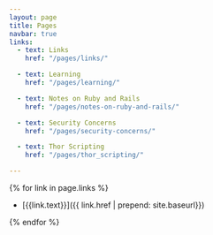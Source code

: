 ```yaml
---
layout: page
title: Pages
navbar: true
links:
  - text: Links
    href: "/pages/links/"

  - text: Learning
    href: "/pages/learning/"

  - text: Notes on Ruby and Rails
    href: "/pages/notes-on-ruby-and-rails/"

  - text: Security Concerns
    href: "/pages/security-concerns/"

  - text: Thor Scripting
    href: "/pages/thor_scripting/"

---
```


{% for link in page.links %}
* [{{link.text}}]({{ link.href | prepend: site.baseurl}})

{% endfor %}
